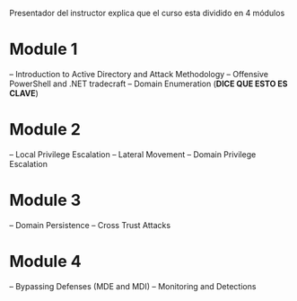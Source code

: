   
Presentador del instructor
explica que el curso esta dividido en 4 módulos




# Module 1
– Introduction to Active Directory and Attack Methodology 
– Offensive PowerShell and .NET tradecraft
– Domain Enumeration (**DICE QUE ESTO ES CLAVE**)
#  Module 2
– Local Privilege Escalation 
– Lateral Movement
– Domain Privilege Escalation 

# Module 3
– Domain Persistence 
– Cross Trust Attacks 

# Module 4
– Bypassing Defenses (MDE and MDI) 
– Monitoring and Detections

